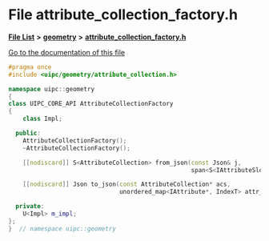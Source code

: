 

# File attribute\_collection\_factory.h

[**File List**](files.md) **>** [**geometry**](dir_04894967a28d068f10a69f6e8a07a2cb.md) **>** [**attribute\_collection\_factory.h**](attribute__collection__factory_8h.md)

[Go to the documentation of this file](attribute__collection__factory_8h.md)


```C++
#pragma once
#include <uipc/geometry/attribute_collection.h>

namespace uipc::geometry
{
class UIPC_CORE_API AttributeCollectionFactory
{
    class Impl;

  public:
    AttributeCollectionFactory();
    ~AttributeCollectionFactory();

    [[nodiscard]] S<AttributeCollection> from_json(const Json& j,
                                                   span<S<IAttributeSlot>> attributes);

    [[nodiscard]] Json to_json(const AttributeCollection* acs,
                               unordered_map<IAttribute*, IndexT> attr_to_index);

  private:
    U<Impl> m_impl;
};
}  // namespace uipc::geometry
```


